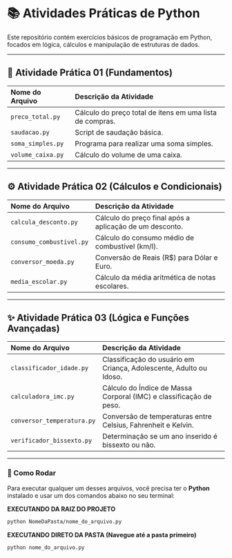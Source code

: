 # 📚 Atividades Práticas de Python

Este repositório contém exercícios básicos de programação em Python, focados em lógica, cálculos e manipulação de estruturas de dados.

-----

## 📂 Atividade Prática 01 (Fundamentos)

| Nome do Arquivo | Descrição da Atividade |
| :--- | :--- |
| `preco_total.py` | Cálculo do preço total de itens em uma lista de compras. |
| `saudacao.py` | Script de saudação básica. |
| `soma_simples.py` | Programa para realizar uma soma simples. |
| `volume_caixa.py` | Cálculo do volume de uma caixa. |

-----

## ⚙️ Atividade Prática 02 (Cálculos e Condicionais)

| Nome do Arquivo | Descrição da Atividade |
| :--- | :--- |
| `calcula_desconto.py` | Cálculo do preço final após a aplicação de um desconto. |
| `consumo_combustivel.py` | Cálculo do consumo médio de combustível (km/l). |
| `conversor_moeda.py` | Conversão de Reais (R$) para Dólar e Euro. |
| `media_escolar.py` | Cálculo da média aritmética de notas escolares. |

-----

## ✨ Atividade Prática 03 (Lógica e Funções Avançadas)

| Nome do Arquivo | Descrição da Atividade |
| :--- | :--- |
| `classificador_idade.py` | Classificação do usuário em Criança, Adolescente, Adulto ou Idoso. |
| `calculadora_imc.py` | Cálculo do Índice de Massa Corporal (IMC) e classificação de peso. |
| `conversor_temperatura.py`| Conversão de temperaturas entre Celsius, Fahrenheit e Kelvin. |
| `verificador_bissexto.py` | Determinação se um ano inserido é bissexto ou não. |

-----

### 🔑 Como Rodar

Para executar qualquer um desses arquivos, você precisa ter o **Python** instalado e usar um dos comandos abaixo no seu terminal:

**EXECUTANDO DA RAIZ DO PROJETO**

```bash
python NomeDaPasta/nome_do_arquivo.py
```

**EXECUTANDO DIRETO DA PASTA (Navegue até a pasta primeiro)**

```bash
python nome_do_arquivo.py
```